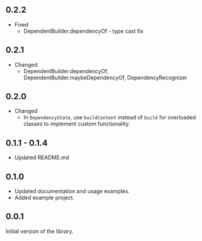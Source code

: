 ## 0.2.2
- Fixed 
  - DependentBuilder.dependencyOf - type cast fix 

## 0.2.1
- Changed 
  - DependentBuilder.dependencyOf, DependentBuilder.maybeDependencyOf, DependencyRecognizer<T>

## 0.2.0
- Changed 
  - In `DependencyState`, use `buildContent` instead of `build` for overloaded classes to implement custom functionality.

## 0.1.1 - 0.1.4
- Updated README.md

## 0.1.0
- Updated documentation and usage examples.
- Added example project.

## 0.0.1

Initial version of the library.
